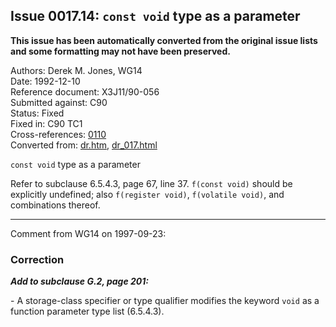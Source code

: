 ## Issue 0017.14: `const void` type as a parameter

**This issue has been automatically converted from the original issue lists and some formatting may not have been preserved.**

Authors: Derek M. Jones, WG14  
Date: 1992-12-10  
Reference document: X3J11/90-056  
Submitted against: C90  
Status: Fixed  
Fixed in: C90 TC1  
Cross-references: [0110](../c90/issue0110.md)  
Converted from: [dr.htm](https://www.open-std.org/jtc1/sc22/wg14/www/docs/dr.htm), [dr_017.html](https://www.open-std.org/jtc1/sc22/wg14/www/docs/dr_017.html)

`const void` type as a parameter

Refer to subclause 6.5.4.3, page 67, line 37\. `f(const void)` should be
explicitly undefined; also `f(register void)`, `f(volatile void)`, and
combinations thereof.

---

Comment from WG14 on 1997-09-23:

### Correction

***Add to subclause G.2, page 201:***

\- A storage-class specifier or type qualifier modifies the keyword `void` as a
function parameter type list (6.5.4.3).
